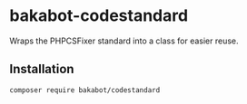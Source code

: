 # bakabot-codestandard
Wraps the PHPCSFixer standard into a class for easier reuse.

## Installation
`composer require bakabot/codestandard`
